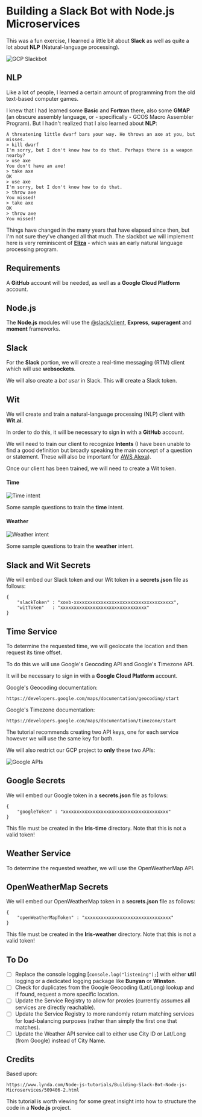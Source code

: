 # Building a Slack Bot with Node.js Microservices

This was a fun exercise, I learned a little bit about __Slack__ as well as quite a lot about __NLP__ (Natural-language processing).

![GCP Slackbot](./images/GCP_Slackbot.png)

## NLP

Like a lot of people, I learned a certain amount of programming from the old text-based computer games.

I knew that I had learned some __Basic__ and __Fortran__ there, also some __GMAP__ (an obscure assembly language, or - specifically - GCOS Macro Assembler Program). But I hadn't realized that I also learned about __NLP__:

	A threatening little dwarf bars your way. He throws an axe at you, but misses.
	> kill dwarf
	I'm sorry, but I don't know how to do that. Perhaps there is a weapon nearby?
	> use axe
	You don't have an axe!
	> take axe
	OK
	> use axe
	I'm sorry, but I don't know how to do that.
	> throw axe
	You missed!
	> take axe
	OK
	> throw axe
	You missed!

Things have changed in the many years that have elapsed since then, but I'm not sure they've changed all that much. The slackbot we will implement here is very reminiscent of [__Eliza__]( https://en.wikipedia.org/wiki/ELIZA) - which was an early natural language processing program.

## Requirements

A __GitHub__ account will be needed, as well as a __Google Cloud Platform__ account.

## Node.js

The __Node.js__ modules will use the [@slack/client](https://github.com/slackapi/node-slack-sdk), __Express__, __superagent__ and __moment__ frameworks.

## Slack

For the __Slack__ portion, we will create a real-time messaging (RTM) client which will use __websockets__.

We will also create a _bot user_ in Slack. This will create a Slack token.

## Wit

We will create and train a natural-language processing (NLP) client with __Wit.ai__.

In order to do this, it will be necessary to sign in with a __GitHub__ account.

We will need to train our client to recognize __Intents__ (I have been unable to find a good definition but broadly speaking the main concept of a question or statement. These will also be important for [AWS Alexa](https://github.com/mramshaw/Alexa-Stuff)).

Once our client has been trained, we will need to create a Wit token.

#### Time

![Time intent](./images/Time.png)

Some sample questions to train the __time__ intent.

#### Weather

![Weather intent](./images/Weather.png)

Some sample questions to train the __weather__ intent.

## Slack and Wit Secrets

We will embed our Slack token and our Wit token in a __secrets.json__ file as follows:

	{
	    "slackToken" : "xoxb-xxxxxxxxxxxxxxxxxxxxxxxxxxxxxxxxxxxxx",
	    "witToken"   : "xxxxxxxxxxxxxxxxxxxxxxxxxxxxxxxx"
	}

## Time Service

To determine the requested time, we will geolocate the location and then request its time offset.

To do this we will use Google's Geocoding API and Google's Timezone API.

It will be necessary to sign in with a __Google Cloud Platform__ account.

Google's Geocoding documentation:

	https://developers.google.com/maps/documentation/geocoding/start

Google's Timezone documentation:

	https://developers.google.com/maps/documentation/timezone/start

The tutorial recommends creating two API keys, one for each service however we will use the same key for both.

We will also restrict our GCP project to __only__ these two APIs:

![Google APIs](./images/Google_APIs.png)

## Google Secrets

We will embed our Google token in a __secrets.json__ file as follows:

	{
	    "googleToken" : "xxxxxxxxxxxxxxxxxxxxxxxxxxxxxxxxxxxxxxx"
	}

This file must be created in the __Iris-time__ directory. Note that this is not a valid token!

## Weather Service

To determine the requested weather, we will use the OpenWeatherMap API.

## OpenWeatherMap Secrets

We will embed our OpenWeatherMap token in a __secrets.json__ file as follows:

	{
	    "openWeatherMapToken" : "xxxxxxxxxxxxxxxxxxxxxxxxxxxxxxxx"
	}

This file must be created in the __Iris-weather__ directory. Note that this is not a valid token!

## To Do

- [ ] Replace the console logging [`console.log("listening");`] with either __util__ logging or a dedicated logging package like __Bunyan__ or __Winston__.
- [ ] Check for duplicates from the Google Geocoding (Lat/Long) lookup and if found, request a more specific location.
- [ ] Update the Service Registry to allow for proxies (currently assumes all services are directly reachable).
- [ ] Update the Service Registry to more randomly return matching services for load-balancing purposes (rather than simply the first one that matches).
- [ ] Update the Weather API service call to either use City ID or Lat/Long (from Google) instead of City Name.

## Credits

Based upon:

	https://www.lynda.com/Node-js-tutorials/Building-Slack-Bot-Node-js-Microservices/509406-2.html

This tutorial is worth viewing for some great insight into how to structure the code in a __Node.js__ project.
